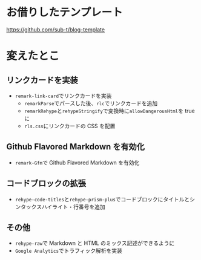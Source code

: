 # お借りしたテンプレート

https://github.com/sub-t/blog-template

# 変えたとこ

## リンクカードを実装

- `remark-link-card`でリンクカードを実装
  - `remarkParse`でパースした後、`rlc`でリンクカードを追加
  - `remarkRehype`と`rehypeStringify`で変換時に`allowDangerousHtml`を true に
  - `rls.css`にリンクカードの CSS を配置

## Github Flavored Markdown を有効化

- `remark-Gfm`で Github Flavored Markdown を有効化

## コードブロックの拡張

- `rehype-code-titles`と`rehype-prism-plus`でコードブロックにタイトルとシンタックスハイライト・行番号を追加

## その他

- `rehype-raw`で Markdown と HTML のミックス記述ができるように
- `Google Analytics`でトラフィック解析を実装
